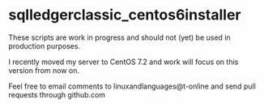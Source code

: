 # sqlledgerclassic_centos6installer

These scripts are work in progress and should not (yet) be used in production purposes.

I recently moved my server to CentOS 7.2 and work will focus on this version from now on.

Feel free to email comments to linuxandlanguages@t-online and send pull requests through github.com
